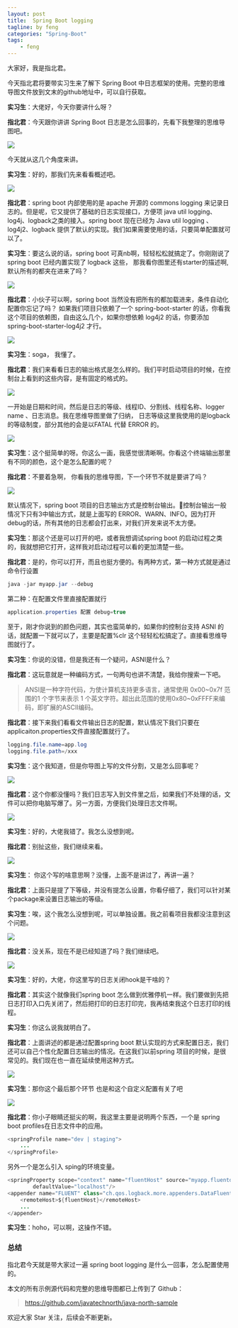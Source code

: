 ```yaml
---
layout: post
title:  Spring Boot logging
tagline: by feng
categories: "Spring-Boot"
tags: 
    - feng
---
```


大家好，我是指北君。

今天指北君将要带实习生来了解下 Spring Boot 中日志框架的使用。完整的思维导图文件放到文末的github地址中，可以自行获取。

**实习生**：大佬好，今天你要讲什么呀？

**指北君**：今天跟你讲讲 Spring Boot 日志是怎么回事的，先看下我整理的思维导图吧。

![](http://www.javanorth.cn/assets/images/2021/feng/spring-boot-logging1.png)

今天就从这几个角度来讲。

**实习生**：好的，那我们先来看看概述吧。

![](http://www.javanorth.cn/assets/images/2021/feng/spring-boot-logging2.png)

**指北君**：spring boot 内部使用的是 apache 开源的 commons logging 来记录日志的。但是呢，它又提供了基础的日志实现接口，方便项 java util logging、 log4j、logback之类的接入。spring boot 现在已经为 Java util logging 、log4j2、logback 提供了默认的实现。我们如果需要使用的话，只要简单配置就可以了。

**实习生**：要这么说的话，spring boot 可真nb啊，轻轻松松就搞定了。你刚刚说了 spring boot 已经内置实现了 logback 这些， 那我看你图里还有starter的描述啊,默认所有的都夹在进来了吗？

![](http://www.javanorth.cn/assets/images/2021/feng/spring-boot-logging3.png)

**指北君**：小伙子可以啊，spring boot 当然没有把所有的都加载进来，条件自动化配置你忘记了吗？ 如果我们项目只依赖了一个 spring-boot-starter 的话，你看我这个项目的依赖图，自由这么几个，如果你想依赖 log4j2 的话，你要添加 spring-boot-starter-log4j2 才行。

![](http://www.javanorth.cn/assets/images/2021/feng/spring-boot-logging4.png)

**实习生**：soga， 我懂了。

**指北君**：我们来看看日志的输出格式是怎么样的。我们平时启动项目的时候，在控制台上看到的这些内容，是有固定的格式的。

![](http://www.javanorth.cn/assets/images/2021/feng/spring-boot-logging5.png)

一开始是日期和时间，然后是日志的等级、线程ID、分割线、线程名称、logger name 、日志消息。我在思维导图里做了归纳， 日志等级这里我使用的是logback的等级制度，部分其他的会是以FATAL 代替 ERROR 的。

![](http://www.javanorth.cn/assets/images/2021/feng/spring-boot-logging6.png)

**实习生**：这个挺简单的呀。你这么一画，我感觉很清晰啊。你看这个终端输出那里有不同的颜色，这个是怎么配置的呢？

**指北君**：不要着急啊， 你看我的思维导图，下一个环节不就是要讲了吗？

![](http://www.javanorth.cn/assets/images/2021/feng/spring-boot-logging7.png)

默认情况下，spring boot 项目的日志输出方式是控制台输出。控制台输出一般情况下只有3中输出方式，就是上面写的 ERROR、WARN、INFO。因为打开debug的话，所有其他的日志都会打出来，对我们开发来说不太方便。

**实习生**：那这个还是可以打开的吧，或者我想调试spring boot 的启动过程之类的，我就想把它打开，这样我对启动过程可以看的更加清楚一些。

**指北君**：是的，你可以打开，而且也挺方便的。有两种方式，第一种方式就是通过命令行设置

```java
java -jar myapp.jar --debug
```

第二种：在配置文件里直接配置就行

```java
application.properties 配置 debug=true
```

至于，刚才你说到的颜色问题，其实也蛮简单的，如果你的控制台支持 ASNI 的话，就配置一下就可以了，主要是配置%clr 这个轻轻松松搞定了。直接看思维导图就行了。

**实习生**：你说的没错，但是我还有一个疑问，ASNI是什么？

**指北君**：这玩意就是一种编码方式，一句两句也讲不清楚，我给你搜索一下吧。
> ANSI是一种字符代码，为使计算机支持更多语言，通常使用 0x00~0x7f 范围的1 个字节来表示 1 个英文字符。超出此范围的使用0x80~0xFFFF来编码，即扩展的ASCII编码。

**指北君**：接下来我们看看文件输出日志的配置，默认情况下我们只要在applicaiton.properties文件直接配置就行了。

```java
logging.file.name=app.log
logging.file.path=/xxx
```

**实习生**：这个我知道，但是你导图上写的文件分割，又是怎么回事呢？

![](http://www.javanorth.cn/assets/images/2021/feng/spring-boot-logging8.png)

**指北君**：这个你都没懂吗？我们日志写入到文件里之后，如果我们不处理的话，文件可以把你电脑写爆了。另一方面，方便我们处理日志文件啊。

![](http://www.javanorth.cn/assets/images/2021/feng/spring-boot-logging9.png)

**实习生**：好的，大佬我错了。我怎么没想到呢。

**指北君**：别扯这些，我们继续来看。

![](http://www.javanorth.cn/assets/images/2021/feng/spring-boot-logging10.png)

**实习生**： 你这个写的啥意思啊？没懂，上面不是讲过了，再讲一遍？

**指北君**：上面只是提了下等级，并没有提怎么设置，你看仔细了，我们可以针对某个package来设置日志输出的等级。

**实习生**：唉，这个我怎么没想到呢，可以单独设置。我之前看项目我都没注意到这个问题。

![](http://www.javanorth.cn/assets/images/2021/feng/spring-boot-logging14.png)

**指北君**：没关系，现在不是已经知道了吗？我们继续吧。

![](http://www.javanorth.cn/assets/images/2021/feng/spring-boot-logging11.png)

**实习生**：好的，大佬，你这里写的日志关闭hook是干啥的？

**指北君**：其实这个就像我们spring boot 怎么做到优雅停机一样。我们要做到先把日志打印入口先关闭了，然后把打印的日志打印完，我再结束我这个日志打印的线程。

**实习生**：你这么说我就明白了。

**指北君**：上面讲述的都是通过配置spring boot 默认实现的方式来配置日志，我们还可以自己个性化配置日志输出的情况。在这我们以前spring 项目的时候，是很常见的。我们现在也一直在延续使用这种方式。

![](http://www.javanorth.cn/assets/images/2021/feng/spring-boot-logging12.png)

**实习生**：那你这个最后那个环节 也是和这个自定义配置有关了吧

![](http://www.javanorth.cn/assets/images/2021/feng/spring-boot-logging13.png)

**指北君**：你小子眼睛还挺尖的啊，我这里主要是说明两个东西，一个是 spring boot profiles在日志文件中的应用。

```java
<springProfile name="dev | staging">
    ...
</springProfile>
```

 另外一个是怎么引入 sping的环境变量。

```java
<springProperty scope="context" name="fluentHost" source="myapp.fluentd.host"
        defaultValue="localhost"/>
<appender name="FLUENT" class="ch.qos.logback.more.appenders.DataFluentAppender">
    <remoteHost>${fluentHost}</remoteHost>
    ...
</appender>
```

**实习生**：hoho，可以啊，这操作不错。

### 总结

指北君今天就是带大家过一遍 spring boot logging 是什么一回事，怎么配置使用的。

本文的所有示例源代码和完整的思维导图都已上传到了 Github：

> https://github.com/javatechnorth/java-north-sample

欢迎大家 Star 关注，后续会不断更新。
